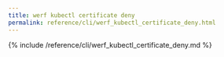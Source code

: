 ```yaml
---
title: werf kubectl certificate deny
permalink: reference/cli/werf_kubectl_certificate_deny.html
---
```


{% include /reference/cli/werf_kubectl_certificate_deny.md %}
